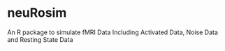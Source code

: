 # neuRosim
An R package to simulate fMRI Data Including Activated Data, Noise Data and Resting State Data
